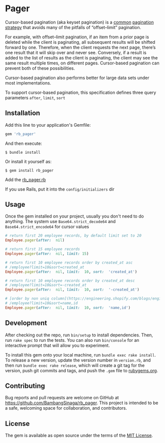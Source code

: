 
# Pager


Cursor-based pagination (aka keyset pagination) is a  [common](https://slack.engineering/evolving-api-pagination-at-slack-1c1f644f8e12)  [pagination strategy](https://www.citusdata.com/blog/2016/03/30/five-ways-to-paginate/)  that avoids many of the pitfalls of “offset–limit” pagination.

For example, with offset–limit pagination, if an item from a prior page is deleted while the client is paginating, all subsequent results will be shifted forward by one. Therefore, when the client requests the next page, there’s one result that it will skip over and never see. Conversely, if a result is added to the list of results as the client is paginating, the client may see the same result multiple times, on different pages. Cursor-based pagination can prevent both of these possibilities.

Cursor-based pagination also performs better for large data sets under most implementations.

To support cursor-based pagination, this specification defines three query parameters `after`, `limit`, `sort`

## Installation

Add this line to your application's Gemfile:

```ruby
gem 'rb_pager'
```

And then execute:

    $ bundle install

Or install it yourself as:

    $ gem install rb_pager

Add the [rb_pager.rb](https://github.com/BambangSinaga/rb_pager/blob/master/lib/config/rb_pager.rb)

If you use Rails, put it into the `config/initializers` dir

## Usage

Once the gem installed on your project, usually you don't need to do anything.
The system use 	`Base64.strict_decode64` and `Base64.strict_encode64` for cursor values

```ruby
# return first 20 employee records, by default limit set to 20
Employee.pager(after:  nil)

# return first 15 employee records
Employee.pager(after:  nil, limit: 15)

# return first 10 employee records order by created_at asc
# /employee?limit=10&sort=created_at
Employee.pager(after:  nil, limit:  10, sort:  'created_at')

# return first 10 employee records order by created_at desc
# /employee?limit=10&sort=-created_at
Employee.pager(after:  nil, limit:  10, sort:  '-created_at')

# [order by non uniq column](https://engineering.shopify.com/blogs/engineering/pagination-relative-cursors)
# /employee?limit=10&sort=name,id
Employee.pager(after:  nil, limit:  10, sort:  'name,id')
```

## Development

After checking out the repo, run `bin/setup` to install dependencies. Then, run `rake spec` to run the tests. You can also run `bin/console` for an interactive prompt that will allow you to experiment.

To install this gem onto your local machine, run `bundle exec rake install`. To release a new version, update the version number in `version.rb`, and then run `bundle exec rake release`, which will create a git tag for the version, push git commits and tags, and push the `.gem` file to [rubygems.org](https://rubygems.org).

## Contributing

Bug reports and pull requests are welcome on GitHub at https://github.com/BambangSinaga/rb_pager. This project is intended to be a safe, welcoming space for collaboration, and contributors.

## License

The gem is available as open source under the terms of the [MIT License](https://opensource.org/licenses/MIT).
